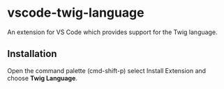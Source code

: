 # vscode-twig-language
An extension for VS Code which provides support for the Twig language.

## Installation

Open the command palette (cmd-shift-p) select Install Extension and choose **Twig Language**.
